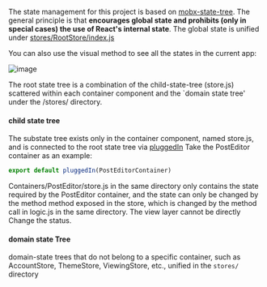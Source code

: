 The state management for this project is based on [mobx-state-tree](https://github.com/mobxjs/mobx-state-tree). The general principle is that **encourages global state and prohibits (only in special cases) the use of React's internal state**. The global state is unified under [stores/RootStore/index.js](https://github.com/coderplanets/coderplanets_web/blob/dev/stores/RootStore/index.js)

You can also use the visual method to see all the states in the current app:

![image](https://user-images.githubusercontent.com/6184465/51725852-63eee400-209f-11e9-96c2-db13a7c8aeaa.png)

The root state tree is a combination of the child-state-tree (store.js) scattered within each container component and the `domain state tree' under the /stores/ directory.

#### child state tree

The substate tree exists only in the container component, named store.js, and is connected to the root state tree via [pluggedIn](https://github.com/coderplanets/coderplanets_web/blob/dev/utils/mobx_helper.js#L37) Take the PostEditor container as an example:

```js
export default pluggedIn(PostEditorContainer)
```

Containers/PostEditor/store.js in the same directory only contains the state required by the PostEditor container, and the state can only be changed by the method method exposed in the store, which is changed by the method call in logic.js in the same directory. The view layer cannot be directly Change the status.

#### domain state Tree

domain-state trees that do not belong to a specific container, such as AccountStore, ThemeStore, ViewingStore, etc., unified in the `stores/` directory
